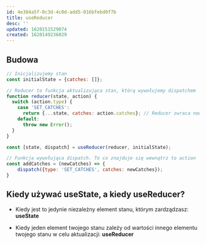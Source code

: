 ```yaml
---
id: 4e384a5f-0c3d-4c0d-add5-016bfebd0f7b
title: useReducer
desc: ''
updated: 1620151529074
created: 1620149236029
---
```


## Budowa

``` javascript
// Inicjalizujemy stan
const initialState = {catches: []};

// Reducer to funkcja aktualizująca stan, którą wywołujemy dispatchem
function reducer(state, action) {
  switch (action.type) {
    case 'SET_CATCHES':
      return {...state, catches: action.catches}; // Reducer zwraca nowy stan
    default:
      throw new Error(); 
  }
}

const [state, dispatch] = useReducer(reducer, initialState);

// Funkcja wywołująca dispatch. To co znajduje się wewnątrz to action
const addCatches = (newCatches) => {
    dispatch({type: 'SET_CATCHES', catches: newCatches}); 
}
```

## Kiedy używać useState, a kiedy useReducer?

- Kiedy jest to jedynie niezależny element stanu, którym zardządzasz: **useState**


- Kiedy jeden element twojego stanu zależy od wartości innego elementu twojego stanu w celu aktualizacji: **useReducer**